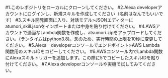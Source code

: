 #1.このレポジトリをローカルにクローンしてください。
#2.Alexa developerアカウントにログインし、新規スキルを作成してください（名前はなんでもいいです）
#3.スキル開発画面に入り、対話モデル>JSONエディターにatumori_skill.jsonをインポートまたは中身を貼り付けてください。
#4.AWSアカウントで適当なLambda関数を作成し、atsumori.zipをアップロードしてください。（ランタイムはpython3.8)。念のため、実行時間の上限を10秒に変更してください。
#5.Alexa　developerコンソールでエンドポイント>AWS Lambda関数用のスキルIDをコピーしてください。
#6.AWSコンソール内でLambda関数にAlexaスキルトリガーを追加します。この際に5でコピーしたスキルIDを貼り付けてください。
#7.Alexa developerコンソールや実機で試してみてください。

